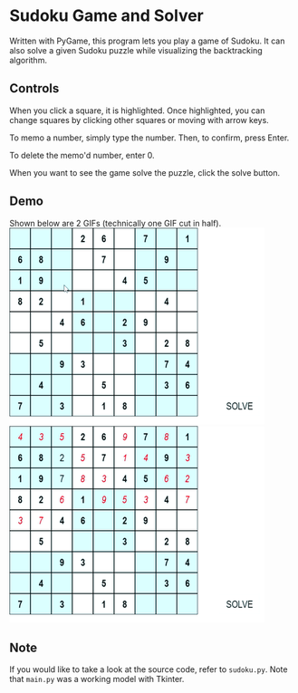 # Sudoku Game and Solver
Written with PyGame, this program lets you play a game of Sudoku. It can also solve a given Sudoku puzzle while visualizing the backtracking algorithm.

## Controls
When you click a square, it is highlighted. Once highlighted, you can change squares by clicking other squares or moving with arrow keys. 

To memo a number, simply type the number. Then, to confirm, press Enter. 

To delete the memo'd number, enter 0.

When you want to see the game solve the puzzle, click the solve button.

## Demo
Shown below are 2 GIFs (technically one GIF cut in half).
![Demo 1](https://github.com/danwsc09/pysudoku/blob/master/assets/sudoku1.gif "Demo 1")
![Demo 2](https://github.com/danwsc09/pysudoku/blob/master/assets/sudoku2.gif "Demo 2")

## Note
If you would like to take a look at the source code, refer to `sudoku.py`. Note that `main.py` was a working model with Tkinter.

